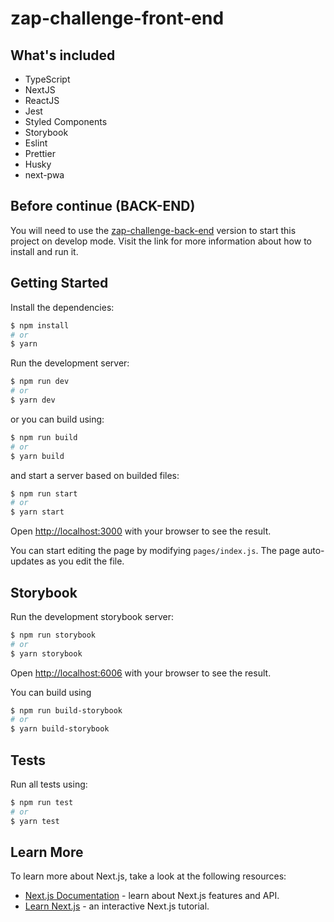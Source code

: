 # zap-challenge-front-end

## What's included
- TypeScript
- NextJS
- ReactJS
- Jest
- Styled Components
- Storybook
- Eslint
- Prettier
- Husky
- next-pwa

## Before continue (BACK-END)
You will need to use the [zap-challenge-back-end](https://github.com/caiodesign/eng-zap-challenge-back-end) version to start this project on develop mode. Visit the link for more information about how to install and run it.

## Getting Started
Install the dependencies:
```bash
$ npm install
# or
$ yarn
```

Run the development server:

```bash
$ npm run dev
# or
$ yarn dev
```

or you can build using:
```bash
$ npm run build
# or
$ yarn build
```

and start a server based on builded files:
```bash
$ npm run start
# or
$ yarn start
```

Open [http://localhost:3000](http://localhost:3000) with your browser to see the result.

You can start editing the page by modifying `pages/index.js`. The page auto-updates as you edit the file.


## Storybook
Run the development storybook server:

```bash
$ npm run storybook
# or
$ yarn storybook
```
Open [http://localhost:6006](http://localhost:6006) with your browser to see the result.

You can build using
```bash
$ npm run build-storybook
# or
$ yarn build-storybook
```

## Tests
Run all tests using:

```bash
$ npm run test
# or
$ yarn test
```

## Learn More

To learn more about Next.js, take a look at the following resources:

- [Next.js Documentation](https://nextjs.org/docs) - learn about Next.js features and API.
- [Learn Next.js](https://nextjs.org/learn) - an interactive Next.js tutorial.
